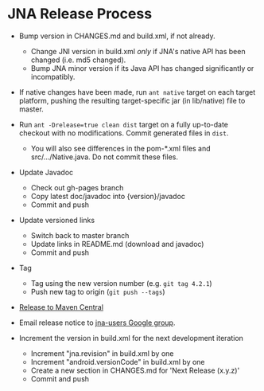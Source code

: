JNA Release Process
===================

* Bump version in CHANGES.md and build.xml, if not already. 
  * Change JNI version in build.xml *only* if JNA's native API has been changed (i.e. md5 changed).  
  * Bump JNA minor version if its Java API has changed significantly or incompatibly.

* If native changes have been made, run `ant native` target on each target
  platform, pushing the resulting target-specific jar (in lib/native) file to master.

* Run `ant -Drelease=true clean dist` target on a fully up-to-date checkout with no modifications. Commit generated files in `dist`.
  * You will also see differences in the pom-*.xml files and src/.../Native.java.  Do not commit these files.

* Update Javadoc
  * Check out gh-pages branch
  * Copy latest doc/javadoc into {version}/javadoc
  * Commit and push

* Update versioned links
  * Switch back to master branch
  * Update links in README.md (download and javadoc)
  * Commit and push

* Tag
  * Tag using the new version number (e.g. `git tag 4.2.1`)
  * Push new tag to origin (`git push --tags`)

* [Release to Maven Central](PublishingToMavenCentral.md)

* Email release notice to [jna-users Google group](http://groups.google.com/group/jna-users).

* Increment the version in build.xml for the next development iteration
  * Increment "jna.revision" in build.xml by one
  * Increment "android.versionCode" in build.xml by one
  * Create a new section in CHANGES.md for 'Next Release (x.y.z)'
  * Commit and push

